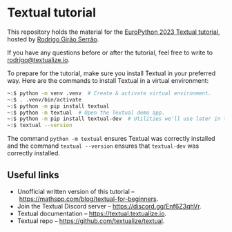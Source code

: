 # Textual tutorial

This repository holds the material for the [EuroPython 2023 Textual tutorial](https://ep2023.europython.eu/session/build-a-terminal-todo-app-with-textual), hosted by [Rodrigo Girão Serrão](https://github.com/rodrigogiraoserrao).

If you have any questions before or after the tutorial, feel free to write to rodrigo@textualize.io.

To prepare for the tutorial, make sure you install Textual in your preferred way.
Here are the commands to install Textual in a virtual environment:

```bash
~:$ python -m venv .venv  # Create & activate virtual environment.
~:$ . .venv/bin/activate
~:$ python -m pip install textual
~:$ python -m textual  # Open the Textual demo app.
~:$ python -m pip install textual-dev  # Utilities we'll use later in the tutorial
~:$ textual --version
```

The command `python -m textual` ensures Textual was correctly installed and the command `textual --version` ensures that `textual-dev` was correctly installed.


## Useful links

 - Unofficial written version of this tutorial – https://mathspp.com/blog/textual-for-beginners.
 - Join the Textual Discord server – https://discord.gg/Enf6Z3qhVr.
 - Textual documentation – https://textual.textualize.io.
 - Textual repo – https://github.com/textualize/textual.
